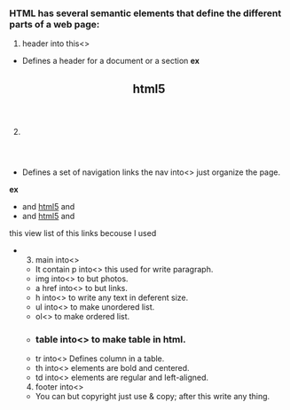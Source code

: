 ### HTML has several semantic elements that define the different parts of a web page:
1. header into this<>
* Defines a header for a document or a section
**ex**

<header>
  <h2>html5</h2>
</header>

2. <nav>
* Defines a set of navigation links the  nav into<> just organize the page.

**ex**
<nav>
    <ul>
      <li> and <a href = "#">html5</a> and </li>
      <li> and <a href="#">html5</a> and </li>
    </ul>
  </nav>
  this view list of this links becouse I used <ul> <li>



3. main into<>
* It contain p into<> this used for write paragraph.
* img into<> to but photos.
* a href into<> to but links.
* h into<> to write any text in deferent size.
* ul into<> to make unordered list.
* ol<> to make ordered list.
* ### table into<> to make table in html.
* tr into<> Defines column in a table.
* th into<> elements are bold and centered.
* td into<> elements are regular and left-aligned.

4. footer into<>
* You can but copyright just use & copy; after this write any thing.